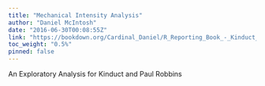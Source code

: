 ```yaml
---
title: "Mechanical Intensity Analysis"
author: "Daniel McIntosh"
date: "2016-06-30T00:08:55Z"
link: "https://bookdown.org/Cardinal_Daniel/R_Reporting_Book_-_Kinduct_Data/"
toc_weight: "0.5%"
pinned: false
---
```


An Exploratory Analysis for Kinduct and Paul Robbins
